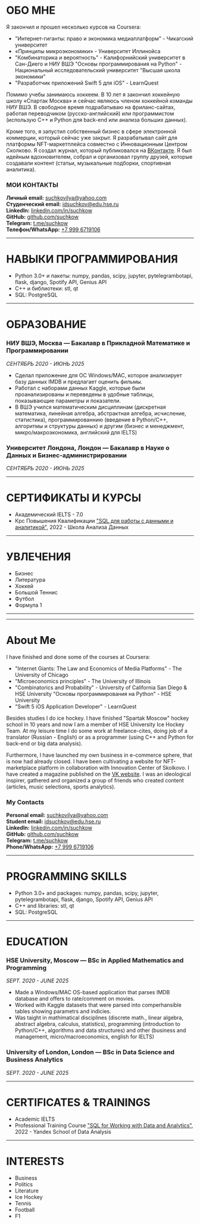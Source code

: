 # ОБО МНЕ

Я закончил и прошел несколько курсов на Coursera:
- "Интернет-гиганты: право и экономика медиаплатформ" - Чикагский университет
- «Принципы микроэкономики» - Университет Иллинойса
- "Комбинаторика и вероятность" - Калифорнийский университет в Сан-Диего и НИУ ВШЭ "Основы программирования на Python" - Национальный исследовательский университет "Высшая школа экономики"
- "Разработчик приложений Swift 5 для iOS" - LearnQuest

Помимо учебы занимаюсь хоккеем. В 10 лет я закончил хоккейную школу «Спартак Москва» и сейчас являюсь членом хоккейной команды НИУ ВШЭ.
В свободное время подрабатываю на фриланс-сайтах, работая переводчиком (русско-английский) или программистом (использую C++ и Python для back-end или анализа больших данных).

Кроме того, я запустил собственный бизнес в сфере электронной коммерции, который сейчас уже закрыт. Я разрабатывал сайт для платформы NFT-маркетплейса совместно с Инновационным Центром Сколково. Я создал журнал, который публиковался на [ВКонтакте](https://vk.com/thewhatyellow). Я был идейным вдохновителем, собрал и организовал группу друзей, которые создавали контент (статьи, музыкальные подборки, спортивная аналитика).

### МОИ КОНТАКТЫ

**Личный email:** [suchkovilya@yahoo.com](mailto:suchkovilya@yahoo.com)<br/>
**Студенческий email:** [idsuchkov@edu.hse.ru](mailto:idsuchkov@edu.hse.ru)<br/>
**LinkedIn:** [linkedin.com/in/suchkow](https://www.linkedin.com/in/suchkow)<br/>
**GitHub:** [github.com/suchkow](https://github.com/suchkow)<br/>
**Telegram:** [t.me/suchkow](https://t.me/suchkow)<br/>
**Телефон/WhatsApp:** [+7 999 6719106](tel:+79996719106)<br/>

---

# НАВЫКИ ПРОГРАММИРОВАНИЯ

- Python 3.0+ и пакеты: numpy, pandas, scipy, jupyter, pytelegrambotapi, flask, django, Spotify API, Genius API
- C++ и библиотеки: stl, qt
- SQL: PostgreSQL

---

# ОБРАЗОВАНИЕ

### НИУ ВШЭ, Москва — Бакалавр в Прикладной Математике и Программировании

*СЕНТЯБРЬ 2020 - ИЮНЬ 2025*

- Сделал приложение для ОС Windows/MAC, которое анализирует базу данных IMDB и предлагает оценить фильмы.
- Работал с наборами данных Kaggle, которые были проанализированы и переведены в удобные таблицы, показывающие параметры и показатели.
- В ВШЭ учился математическим дисциплинам (дискретная математика, линейная алгебра, абстрактная алгебра, исчисление, статистика), программированнию (введение в Python/C++, алгоритмы и структуры данных) и другим (бизнес и менеджмент, микро/макроэкономика, английский для IELTS)

### Университет Лондона, Лондон — Бакалавр в Науке о Данных и Бизнес-администрировании

*СЕНТЯБРЬ 2020 - ИЮНЬ 2025*

---

# СЕРТИФИКАТЫ И КУРСЫ

- Академический IELTS - 7.0
- Крс Повышения Квалификации ["SQL для работы с данными и аналитикой"](), 2022 - Школа Анализа Данных

---

# УВЛЕЧЕНИЯ

- Бизнес
- Литература
- Хоккей
- Большой Теннис
- Футбол
- Формула 1


---
---

# About Me

I have finished and done some of the courses at Coursera:
- "Internet Giants: The Law and Economics of Media Platforms" - The University of Chicago
- "Microeconomics principles" - The University of Illinois
- "Combinatorics and Probability" - University of California San Diego & HSE University "Основы программирования на Python" - HSE University
- "Swift 5 iOS Application Developer" - LearnQuest

Besides studies I do ice hockey. I have finished "Spartak Moscow" hockey school in 10 years and now I am a member of HSE University Ice Hockey Team.
At my leisure time I do some work at freelance-cites, doing job of a translator (Russian - English) or as a programmer (using C++ and Python for back-end or big data analysis).

Furthermore, I have launched my own business in e-commerce sphere, that is now had already closed. I have been cultivating a website for NFT-marketplace platform in collaboration with Innovation Center of Skolkovo. I have created a magazine published on the [VK website](https://vk.com/thewhatyellow). I was an ideological inspirer, gathered and organized a group of friends who created content (articles, music selections, sports analytics).

### My Contacts

**Personal email:** [suchkovilya@yahoo.com](mailto:suchkovilya@yahoo.com)<br/>
**Student email:** [idsuchkov@edu.hse.ru](mailto:idsuchkov@edu.hse.ru)<br/>
**LinkedIn:** [linkedin.com/in/suchkow](https://www.linkedin.com/in/suchkow)<br/>
**GitHub:** [github.com/suchkow](https://github.com/suchkow)<br/>
**Telegram:** [t.me/suchkow](https://t.me/suchkow)<br/>
**Phone/WhatsApp:** [+7 999 6719106](tel:+79996719106)<br/>

---

# PROGRAMMING SKILLS

- Python 3.0+ and packages: numpy, pandas, scipy, jupyter, pytelegrambotapi, flask, django, Spotify API, Genius API
- C++ and libraries: stl, qt
- SQL: PostgreSQL

---

# EDUCATION

### HSE University, Moscow — BSc in Applied Mathematics and Programming

*SEPT. 2020 - JUNE 2025*

- Made a Windows/MAC OS-based application that parses IMDB database and offers to rate/comment on movies.
- Worked with Kaggle datasets that were parsed into comperhansible tables showing parametrs and indicies.
- Was taight in mathimatical disciplines (discrete math., linear algebra, abstract algebra, calculus, statistics), programming (introduction to Python/C++, algorithms and data structures) and other (business and management, micro/macroeconomics, english for IELTS)

### University of London, London — BSc in Data Science and Business Analytics

*SEPT. 2020 - JUNE 2025*

---

# CERTIFICATES & TRAININGS

- Academic IELTS
- Professional Training Course ["SQL for Working with Data and Analytics"](), 2022 - Yandex School of Data Analysis

---

# INTERESTS

- Business
- Politics
- Literature
- Ice Hockey
- Tennis
- Football
- F1
